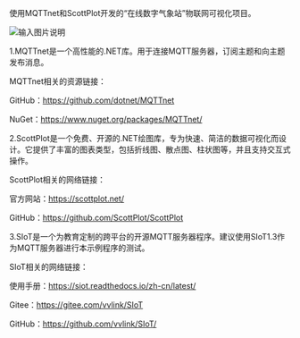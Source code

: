 使用MQTTnet和ScottPlot开发的“在线数字气象站”物联网可视化项目。

![输入图片说明](https://gitee.com/jianht29/WeatherStations/raw/master/WeatherStations.png)

1.MQTTnet是一个高性能的.NET库。用于连接MQTT服务器，订阅主题和向主题发布消息。

MQTTnet相关的资源链接：

GitHub：https://github.com/dotnet/MQTTnet

NuGet：https://www.nuget.org/packages/MQTTnet/

2.ScottPlot是一个免费、开源的.NET绘图库，专为快速、简洁的数据可视化而设计。它提供了丰富的图表类型，包括折线图、散点图、柱状图等，并且支持交互式操作。

ScottPlot相关的网络链接：

官方网站：https://scottplot.net/

GitHub：https://github.com/ScottPlot/ScottPlot

3.SIoT是一个为教育定制的跨平台的开源MQTT服务器程序。建议使用SIoT1.3作为MQTT服务器进行本示例程序的测试。

SIoT相关的网络链接：

使用手册：https://siot.readthedocs.io/zh-cn/latest/

Gitee：https://gitee.com/vvlink/SIoT

GitHub：https://github.com/vvlink/SIoT/
